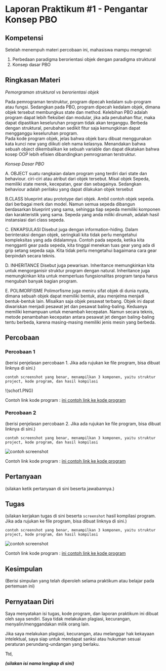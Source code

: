 # Laporan Praktikum #1 - Pengantar Konsep PBO

## Kompetensi

Setelah menempuh materi percobaan ini, mahasiswa mampu mengenal: 
1. Perbedaan paradigma berorientasi objek dengan paradigma struktural 
2. Konsep dasar PBO 
 

## Ringkasan Materi
*Pemorgraman struktural vs berorientasi objek*

Pada pemrograman terstruktur, program dipecah kedalam sub-program atau fungsi. Sedangkan pada PBO, program dipecah kedalam objek, 
dimana objek tersebut membungkus state dan method. 
Kelebihan PBO adalah program dapat lebih fleksibel dan modular, jika ada perubahan fitur, maka dapat dipastikan keseluruhan program tidak akan terganggu. Berbeda dengan struktural, perubahan sedikit fitur saja kemungkinan dapat mengganggu keseluruhan program.  
Pada kode program objek, jelas bahwa objek baru dibuat menggunakan kata kunci new yang diikuti oleh nama kelasnya.  Menandakan bahwa sebuah object dikembalikan ke sebuah variable  dan dapat dikatakan bahwa kosep OOP lebih efisien dibandingkan pemrograman terstruktur. 

*Konsep Dasar PBO*

A. OBJECT 
suatu rangkaian dalam program yang terdiri dari state dan behaviour.
ciri-ciri atau atribut dari objek tersebut. Misal objek Sepeda, memiliki state merek, kecepatan, gear dan sebagainya. 
Sedangkan behaviour adalah perilaku yang dapat dilakukan objek tersebut

B.CLASS
blueprint atau prototype dari objek. Ambil contoh objek sepeda. dari berbagai merk dan model. Namun semua sepeda dibangun 
berdasarkan blueprint yang sama, sehingga tiap sepeda memiliki komponen dan karakteristik yang sama. 
Sepeda yang anda miliki dirumah, adalah hasil instansiasi dari class sepeda. 

C. ENKAPSULASI
Disebut juga dengan information-hiding. Dalam berinteraksi dengan objek, seringkali kita tidak perlu mengetahui 
kompleksitas yang ada didalamnya. Contoh pada sepeda, ketika kita 
mengganti gear pada sepeda, kita tinggal menekan tuas gear yang ada di grip setang sepeda saja.
Kita tidak perlu mengetahui bagaimana cara gear berpindah secara teknis. 

D. INHERITANCE
Disebut juga pewarisan. Inheritance memungkinkan kita untuk mengorganisir struktur program dengan natural. 
Inheritance juga memungkinkan kita untuk memperluas fungsionalitas program tanpa harus mengubah banyak bagian program. 

E. POLIMORFISME
Polimorfisme juga meniru sifat objek di dunia nyata, dimana sebuah objek dapat memiliki bentuk,
atau menjelma menjadi bentuk-bentuk lain. Misalkan saja objek pesawat terbang.
Objek ini dapat diwariskan menjadi pesawat jet dan pesawat baling-baling. Keduanya memiliki kemampuan untuk menambah kecepatan.
Namun secara teknis, metode penambahan kecepatan antara pesawat jet dengan baling-baling tentu berbeda,
karena masing-masing memiliki jenis mesin yang berbeda. 

## Percobaan

### Percobaan 1

(berisi penjelasan percobaan 1. Jika ada rujukan ke file program, bisa dibuat linknya di sini.)

`contoh screenshot yang benar, menampilkan 3 komponen, yaitu struktur project, kode program, dan hasil kompilasi`

!(schot1.PNG)

Contoh link kode program : [ini contoh link ke kode program](../../src/1_Pengantar_Konsep_PBO/Contoh12345Habibie.java)

### Percobaan 2

(berisi penjelasan percobaan 2. Jika ada rujukan ke file program, bisa dibuat linknya di sini.)

`contoh screenshot yang benar, menampilkan 3 komponen, yaitu struktur project, kode program, dan hasil kompilasi`

![contoh screenshot](img/contoh-schot1.PNG)

Contoh link kode program : [ini contoh link ke kode program](../../src/1_Pengantar_Konsep_PBO/Contoh12345Habibie.java)

## Pertanyaan

(silakan ketik pertanyaan di sini beserta jawabannya.)

## Tugas

(silakan kerjakan tugas di sini beserta `screenshot` hasil kompilasi program. Jika ada rujukan ke file program, bisa dibuat linknya di sini.)

`contoh screenshot yang benar, menampilkan 3 komponen, yaitu struktur project, kode program, dan hasil kompilasi`

![contoh screenshot](img/contoh-schot1.PNG)

Contoh link kode program : [ini contoh link ke kode program](../../src/1_Pengantar_Konsep_PBO/Contoh12345Habibie.java)

## Kesimpulan

(Berisi simpulan yang telah diperoleh selama praktikum atau belajar pada pertemuan ini)

## Pernyataan Diri

Saya menyatakan isi tugas, kode program, dan laporan praktikum ini dibuat oleh saya sendiri. Saya tidak melakukan plagiasi, kecurangan, menyalin/menggandakan milik orang lain.

Jika saya melakukan plagiasi, kecurangan, atau melanggar hak kekayaan intelektual, saya siap untuk mendapat sanksi atau hukuman sesuai peraturan perundang-undangan yang berlaku.

Ttd,

***(silakan isi nama lengkap di sini)***
